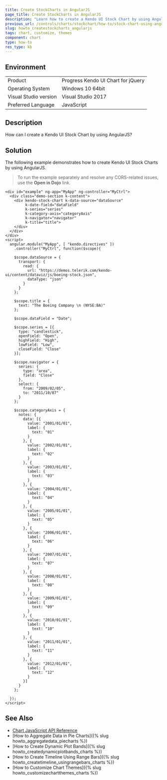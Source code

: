 ```yaml
---
title: Create StockCharts in AngularJS
page_title: Create StockCharts in AngularJS
description: "Learn how to create a Kendo UI Stock Chart by using AngularJS."
previous_url: /controls/charts/stockchart/how-to/stock-chart-using-angular, /controls/charts/how-to/various/stock-chart-using-angular
slug: howto_createstockcharts_angularjs
tags: chart, customize, themes
component: chart
type: how-to
res_type: kb
---
```


## Environment

<table>
 <tr>
  <td>Product</td>
  <td>Progress Kendo UI Chart for jQuery</td>
 </tr>
 <tr>
  <td>Operating System</td>
  <td>Windows 10 64bit</td>
 </tr>
 <tr>
  <td>Visual Studio version</td>
  <td>Visual Studio 2017</td>
 </tr>
 <tr>
  <td>Preferred Language</td>
  <td>JavaScript</td>
 </tr>
</table>

## Description

How can I create a Kendo UI Stock Chart by using AngularJS?

## Solution

The following example demonstrates how to create Kendo UI Stock Charts by using AngularJS.

> To run the example separately and resolve any CORS-related issues, use the **Open in Dojo** link.

```dojo
<div id="example" ng-app="MyApp" ng-controller="MyCtrl">
  <div class="demo-section k-content">
    <div kendo-stock-chart k-data-source="dataSource"       
         k-date-field="dataField"
         k-series="series"
         k-category-axis="categoryAxis"
         k-navigator="navigator"
         k-title="title">
    </div>
  </div>
</div>
<script>
  angular.module("MyApp", [ "kendo.directives" ])
    .controller("MyCtrl", function($scope){

    $scope.dataSource = {
      transport: {
        read: {
          url: "https://demos.telerik.com/kendo-ui/content/dataviz/js/boeing-stock.json",
          dataType: "json"
        }
      }
    };

    $scope.title = {
      text: "The Boeing Company \n (NYSE:BA)"
    };

    $scope.dataField = "Date";

    $scope.series = [{
      type: "candlestick",
      openField: "Open",
      highField: "High",
      lowField: "Low",
      closeField: "Close"
    }];

    $scope.navigator = {
      series: {
        type: "area",
        field: "Close"
      },
      select: {
        from: "2009/02/05",
        to: "2011/10/07"
      }
    };

    $scope.categoryAxis = {
      notes: {
        data: [{
          value: "2001/01/01",
          label: {
            text: "01"
          }
        }, {
          value: "2002/01/01",
          label: {
            text: "02"
          }
        }, {
          value: "2003/01/01",
          label: {
            text: "03"
          }
        }, {
          value: "2004/01/01",
          label: {
            text: "04"
          }
        }, {
          value: "2005/01/01",
          label: {
            text: "05"
          }
        }, {
          value: "2006/01/01",
          label: {
            text: "06"
          }
        }, {
          value: "2007/01/01",
          label: {
            text: "07"
          }
        }, {
          value: "2008/01/01",
          label: {
            text: "08"
          }
        }, {
          value: "2009/01/01",
          label: {
            text: "09"
          }
        }, {
          value: "2010/01/01",
          label: {
            text: "10"
          }
        }, {
          value: "2011/01/01",
          label: {
            text: "11"
          }
        }, {
          value: "2012/01/01",
          label: {
            text: "12"
          }
        }]
      }
    };

  });
</script>
```

## See Also

* [Chart JavaScript API Reference](/api/javascript/dataviz/ui/chart)
* [How to Aggregate Data in Pie Charts]({% slug howto_aggregatedata_piecharts %})
* [How to Create Dynamic Plot Bands]({% slug howto_createdynamicplotbands_charts %})
* [How to Create Timeline Using Range Bars]({% slug howto_createtimeline_usingrangebars_charts %})
* [How to Customize Chart Themes]({% slug howto_customizechartthemes_charts %})
